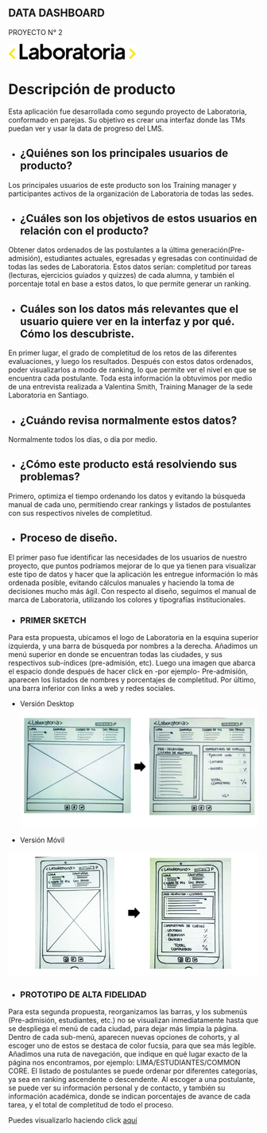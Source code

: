 ## DATA DASHBOARD
  PROYECTO N° 2
   
![alt text](https://raw.githubusercontent.com/CamiRamirez/scl-2018-05-bc-core-am-datadashboard/master/img/1527645394-27418802-257x33-Laboratoria-Logo-RGB%20(1).png)

# Descripción de producto
 
  Esta aplicación fue desarrollada como segundo proyecto de Laboratoria, conformado en parejas.
  Su objetivo es crear una interfaz donde las TMs puedan ver y usar la data de progreso del LMS. 
 

+ ## ¿Quiénes son los principales usuarios de producto?

Los principales usuarios de este producto son los Training manager y participantes activos de la organización de Laboratoria de todas las sedes.
 
+ ## ¿Cuáles son los objetivos de estos usuarios en relación con el producto?
 
Obtener datos ordenados de las postulantes a la última generación(Pre-admisión), estudiantes actuales, egresadas y egresadas con continuidad de todas las sedes de Laboratoria. Estos datos serían: completitud por tareas (lecturas, ejercicios guiados y quizzes) de cada alumna, y también el porcentaje total en base a estos datos, lo que permite generar un ranking.

+ ## Cuáles son los datos más relevantes que el usuario quiere ver en la interfaz y por qué. Cómo los descubriste.

En primer lugar, el grado de completitud de los retos de las diferentes evaluaciones, y luego los resultados. Después con estos datos ordenados, poder visualizarlos a modo de ranking, lo que permite ver el nivel en que se encuentra cada postulante. Toda esta información la obtuvimos por medio de una entrevista realizada a Valentina Smith, Training Manager de la sede Laboratoria en Santiago.

+ ## ¿Cuándo revisa normalmente estos datos?

Normalmente todos los días, o día por medio.

+ ## ¿Cómo este producto está resolviendo sus problemas?

Primero, optimiza el tiempo ordenando los datos y evitando la búsqueda manual de cada uno, permitiendo crear rankings y listados de postulantes con sus respectivos niveles de completitud.

+ ## Proceso de diseño.

El primer paso fue identificar las necesidades de los usuarios de nuestro proyecto, que puntos podríamos mejorar de lo que ya tienen para visualizar este tipo de datos y hacer que la aplicación les entregue información lo más ordenada posible, evitando cálculos manuales y haciendo la toma de decisiones mucho más ágil.
Con respecto al diseño, seguimos el manual de marca de Laboratoria, utilizando los colores y tipografías institucionales. 

+ ### PRIMER SKETCH

Para esta propuesta, ubicamos el logo de Laboratoria en la esquina superior izquierda, y una barra de búsqueda por nombres a la derecha.
Añadimos un menú superior en donde se encuentran todas las ciudades, y sus respectivos sub-índices (pre-admisión, etc).
Luego una imagen que abarca el espacio donde después de hacer click en -por ejemplo- Pre-admisión, aparecen los listados de nombres y porcentajes de completitud. Por último, una barra inferior con links a web y redes sociales.

* Versión Desktop 
![alt text](https://raw.githubusercontent.com/CamiRamirez/scl-2018-05-bc-core-am-datadashboard/master/img/version-desktop.jpg)

* Versión Móvil

![alt text](https://raw.githubusercontent.com/CamiRamirez/scl-2018-05-bc-core-am-datadashboard/master/img/version-mobile.jpg)

+ ### PROTOTIPO DE ALTA FIDELIDAD

Para esta segunda propuesta, reorganizamos las barras, y los submenús (Pre-admisión, estudiantes, etc.) no se visualizan inmediatamente hasta que se despliega el menú de cada ciudad, para dejar más limpia la página.
Dentro de cada sub-menú, aparecen nuevas opciones de cohorts, y al escoger uno de estos se destaca de color fucsia, para que sea más legible. 
Añadimos una ruta de navegación, que indique en qué lugar exacto de la página nos encontramos, por ejemplo: LIMA/ESTUDIANTES/COMMON CORE. 
El listado de postulantes se puede ordenar por diferentes categorías, ya sea en ranking ascendente o descendente.
Al escoger a una postulante, se puede ver su información personal y de contacto, y también su información académica, donde se indican porcentajes de avance de cada tarea, y el total de completitud de todo el proceso.

Puedes visualizarlo haciendo click [aquí](https://github.com) 







